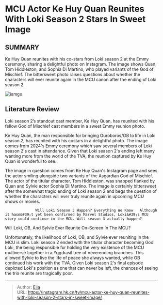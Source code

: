 # MCU Actor Ke Huy Quan Reunites With Loki Season 2 Stars In Sweet Image


## SUMMARY 



  Ke Huy Quan reunites with his co-stars from Loki season 2 at the Emmy ceremony, sharing a delightful photo on Instagram.   The image shows Quan, Tom Hiddleston, and Sophia Di Martino, who played variants of the God of Mischief.   The bittersweet photo raises questions about whether the characters will ever reunite again in the MCU canon after the ending of Loki season 2.  

![iamge](https://static1.srcdn.com/wordpress/wp-content/uploads/2024/01/ob-god-loki.jpg)

## Literature Review

Loki season 2’s standout cast member, Ke Huy Quan, has reunited with his fellow God of Mischief cast members in a sweet Emmy reunion photo.




Ke Huy Quan, the man responsible for bringing Ouroboros/OB to life in Loki season 2, has reunited with his costars in a delightful photo. The image comes from 2024&#39;s Emmy ceremony which saw several members of Loki season 2&#39;s cast in attendance. Given that Loki season 2&#39;s ending left many wanting more from the world of the TVA, the reunion captured by Ke Huy Quan is wonderful to see.




The image in question comes from Ke Huy Quan&#39;s Instagram page and sees the actor smiling alongside two variants of the Asgardian God of Mischief. The actor of the titular character, Tom Hiddleston, was snapped flanked by Quan and Sylvie actor Sophia Di Martino. The image is certainly bittersweet after the somewhat tragic ending of Loki season 2 and begs the question of whether the characters will ever truly reunite again in upcoming MCU shows or movies.


 

                  Will Loki Season 3 Happen? Everything We Know   Although it hasn&#39;t yet been confirmed by Marvel Studios, Loki&#39;s MCU story could continue in the MCU. Will season 3 actually happen?   


 Will Loki, OB, And Sylvie Ever Reunite On-Screen In The MCU? 
          




Unfortunately, the likelihood of Loki, OB, and Sylvie ever reuniting in the MCU is slim. Loki season 2 ended with the titular character becoming God Loki, the being responsible for holding the very existence of the MCU multiverse together in a Yggdrasil tree of neverending branches. This allowed Sylvie to live the life of peace she always wanted, while OB continued his work with the TVA. Given Loki season 2&#39;s final episode depicted Loki&#39;s position as one that can never be left, the chances of seeing the trio reunite are tragically poor.



---

> Author: [Ella](https://instagram.hk.cn/)  
> URL: https://instagram.hk.cn/tv/mcu-actor-ke-huy-quan-reunites-with-loki-season-2-stars-in-sweet-image/  

